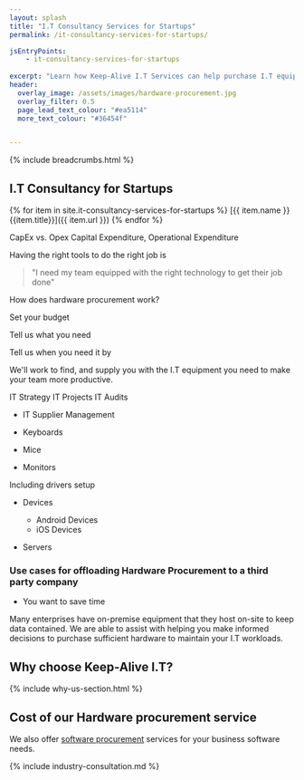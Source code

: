 ```yaml
---
layout: splash
title: "I.T Consultancy Services for Startups"
permalink: /it-consultancy-services-for-startups/

jsEntryPoints:
    - it-consultancy-services-for-startups
    
excerpt: "Learn how Keep-Alive I.T Services can help purchase I.T equipment that's appropriate for your business with our I.T hardware procurement service."
header:
  overlay_image: /assets/images/hardware-procurement.jpg
  overlay_filter: 0.5 
  page_lead_text_colour: "#ea5114"
  more_text_colour: "#36454f"


---
```


{% include breadcrumbs.html %}

## <i class="fas fa-microchip page-title-icon" aria-hidden="true"></i> I.T Consultancy for Startups

{% for item in site.it-consultancy-services-for-startups %}
[{{ item.name }} {{item.title}}]({{ item.url }})
{% endfor %}

CapEx vs. Opex
Capital Expenditure, Operational Expenditure

Having the right tools to do the right job is 

> "I need my team equipped with the right technology to get their job done"

How does hardware procurement work?

Set your budget

Tell us what you need

Tell us when you need it by

We'll work to find, and supply you with the I.T equipment you need to make your team more productive.

IT Strategy
IT Projects
IT Audits

- IT Supplier Management


- Keyboards
- Mice
- Monitors

Including drivers setup

- Devices
    - Android Devices
    - iOS Devices

- Servers


### Use cases for offloading Hardware Procurement to a third party company
- You want to save time 


Many enterprises have on-premise equipment that they host on-site to keep data contained. We are able to assist with helping you make informed decisions to purchase sufficient hardware to maintain your I.T workloads.

## Why choose Keep-Alive I.T?
{% include why-us-section.html %}


## Cost of our Hardware procurement service


We also offer <a href="/">software procurement</a> services for your business software needs.

{% include industry-consultation.md %}